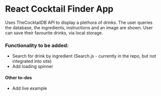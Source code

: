 # React Cocktail Finder App

Uses TheCocktailDB API to display a plethora of drinks. The user queries the database, the ingredients, instructions and an image are shown. User can save their favourite drinks, via local storage.

### Functionality to be added:
- Search for drink by ingredient (Search.js - currently in the repo, but not integrated into site)
- Add loading spinner

#### Other to-dos
- Add live example
